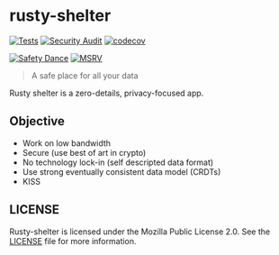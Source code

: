 # rusty-shelter

[![Tests](https://github.com/rusty-shelter/rusty-shelter/actions/workflows/tests.yml/badge.svg)](https://github.com/rusty-shelter/rusty-shelter/actions/workflows/tests.yml)
[![Security Audit](https://github.com/rusty-shelter/rusty-shelter/actions/workflows/security_audit.yml/badge.svg)](https://github.com/rusty-shelter/rusty-shelter/actions/workflows/security_audit.yml)
[![codecov](https://codecov.io/gh/rusty-shelter/rusty-shelter/branch/main/graph/badge.svg?token=NZY8UQ3EU9)](https://codecov.io/gh/rusty-shelter/rusty-shelter)
<!-- [![Documentation](https://docs.rs//badge.svg)](https://docs.rs//) -->
<!-- [![Crates.io](https://img.shields.io/crates/v/.svg)](https://crates.io/crates/) -->
[![Safety Dance](https://img.shields.io/badge/unsafe-forbidden-success.svg)](https://github.com/rust-secure-code/safety-dance/)
[![MSRV](https://img.shields.io/badge/MSRV-1.66-informational.svg)](https://img.shields.io/badge/MSRV-1.66-informational)


> A safe place for all your data

Rusty shelter is a zero-details, privacy-focused app.


## Objective

- Work on low bandwidth
- Secure (use best of art in crypto)
- No technology lock-in (self descripted data format)
- Use strong eventually consistent data model (CRDTs)
- KISS


## LICENSE

Rusty-shelter is licensed under the Mozilla Public License 2.0.
See the [LICENSE](./LICENSE) file for more information.